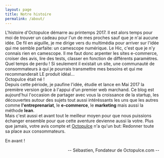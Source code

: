 ```yaml
---
layout: page
title: Notre histoire
permalink: /about/
---
```


L'histoire d'Octopulce démarre au printemps 2017. Il est alors temps pour moi de trouver un cadeau pour l'un de mes proches sauf que je n'ai aucune idée.
De fil en aiguille, je me dirige vers du multimédia pour arriver sur l'idée qui me semble parfaite: un camescope numérique.
Le Hic, c'est que je n'y connais rien en camescope. Il me faut donc arpenter les sites e-commerce, croiser des avis, lire des tests, classer en fonction de différents paramètres.  
Quel temps de perdu ! Si seulement il existait un site, une communauté de consommateurs à qui je pourrais transmettre mes besoins et qui me recommanderait LE produit idéal...  
Octopulce était né !  
Depuis cette période, je paufine l'idée, étudie et lance en Mai 2017 la première version grâce à l'appui d'un premier web marchand.
Ce blog est aujourd'hui l'occasion de partager avec vous la croissance de la startup, les découvertes autour des sujets tout aussi intéréssants les uns que les autres comme **l'entreprenariat**, le **e-commerce**, le **marketing** mais aussi la méthode **lean**.  
Mais c'est aussi et avant tout le meilleur moyen pour que nous puissions échanger ensemble pour que cette aventure devienne aussi la votre. Plus que jamais, votre avis compte et [Octopulce](https://www.octopulce.com) n'a qu'un but: Redonner toute sa place aux consommateurs.  

En avant !

<div style="text-align: right">-- Sébastien, Fondateur de Octopulce.com --</div>
